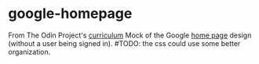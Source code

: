 # google-homepage

From The Odin Project's [curriculum](http://www.theodinproject.com/courses/web-development-101/lessons/html-css)
Mock of the Google [home page](https://www.google.com/) design (without a user being signed in).
#TODO: the css could use some better organization.
